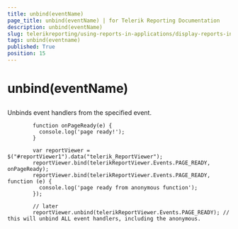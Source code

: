 ```yaml
---
title: unbind(eventName)
page_title: unbind(eventName) | for Telerik Reporting Documentation
description: unbind(eventName)
slug: telerikreporting/using-reports-in-applications/display-reports-in-applications/web-application/html5-report-viewer/api-reference/reportviewer/methods/unbind(eventname)
tags: unbind(eventname)
published: True
position: 15
---
```


# unbind(eventName)



## 

Unbinds event handlers from the specified event.
        

	
            function onPageReady(e) {
              console.log('page ready!');
            }
          
            var reportViewer = $("#reportViewer1").data("telerik_ReportViewer");
            reportViewer.bind(telerikReportViewer.Events.PAGE_READY, onPageReady);
            reportViewer.bind(telerikReportViewer.Events.PAGE_READY, function (e) { 
              console.log('page ready from anonymous function');
            });
            
            // later
            reportViewer.unbind(telerikReportViewer.Events.PAGE_READY); // this will unbind ALL event handlers, including the anonymous.
          


